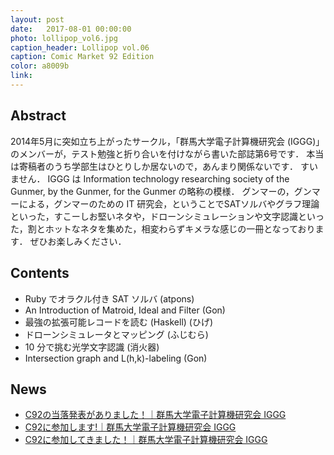 ```yaml
---
layout: post
date:   2017-08-01 00:00:00
photo: lollipop_vol6.jpg
caption_header: Lollipop vol.06
caption: Comic Market 92 Edition
color: a8009b
link:
---
```


## Abstract

2014年5月に突如立ち上がったサークル，「群馬大学電子計算機研究会 (IGGG)」のメンバーが，テスト勉強と折り合いを付けながら書いた部誌第6号です．
本当は寄稿者のうち学部生はひとりしか居ないので，あんまり関係ないです．
すいません．
IGGG は Information technology researching society of the Gunmer, by the Gunmer, for the Gunmer の略称の模様．
グンマーの，グンマーによる，グンマーのための IT 研究会，ということでSATソルバやグラフ理論といった，すこーしお堅いネタや，ドローンシミュレーションや文字認識といった，割とホットなネタを集めた，相変わらずキメラな感じの一冊となっております．
ぜひお楽しみください．

## Contents

- Ruby でオラクル付き SAT ソルバ (atpons)
- An Introduction of Matroid, Ideal and Filter (Gon)
- 最強の拡張可能レコードを読む (Haskell) (ひげ)
- ドローンシミュレータとマッピング (ふじむら)
- 10 分で挑む光学文字認識 (消火器)
- Intersection graph and L(h,k)-labeling (Gon)

## News

- [C92の当落発表がありました！｜群馬大学電子計算機研究会 IGGG](https://www.iggg.org/news/decided-to-participate-c92/)
- [C92に参加します!｜群馬大学電子計算機研究会 IGGG](https://www.iggg.org/news/c92-detail/)
- [C92に参加してきました！｜群馬大学電子計算機研究会 IGGG](https://www.iggg.org/news/c92after/)
